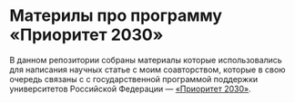 # Материлы про программу «Приоритет 2030»

В данном репозитории собраны материалы которые использовались для написания научных статье с моим соавторством, которые в свою очередь связаны с с государственной программой поддержки университетов Российской Федерации — [«Приоритет 2030»](https://priority2030.ru/).
